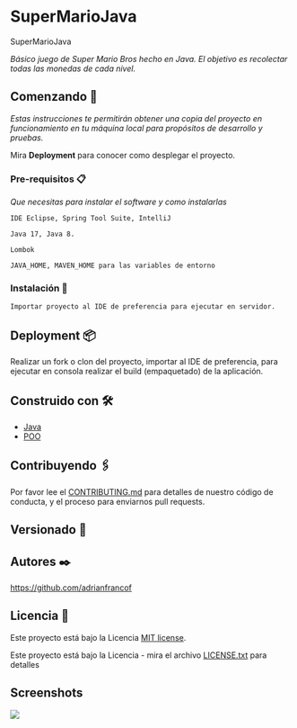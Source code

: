 # SuperMarioJava

SuperMarioJava

_Básico juego de Super Mario Bros hecho en Java.
El objetivo es recolectar todas las monedas de cada nivel._

## Comenzando 🚀

_Estas instrucciones te permitirán obtener una copia del proyecto en funcionamiento en tu máquina local para propósitos de desarrollo y pruebas._

Mira **Deployment** para conocer como desplegar el proyecto.


### Pre-requisitos 📋

_Que necesitas para instalar el software y como instalarlas_

```
IDE Eclipse, Spring Tool Suite, IntelliJ
```
```
Java 17, Java 8.
```
```
Lombok
```
```
JAVA_HOME, MAVEN_HOME para las variables de entorno
```
### Instalación 🔧

```
Importar proyecto al IDE de preferencia para ejecutar en servidor.
```

## Deployment 📦

Realizar un fork o clon del proyecto, importar al IDE de preferencia, para ejecutar en consola realizar el build (empaquetado) de la aplicación.

## Construido con 🛠️

* [Java]()
* [POO]()

## Contribuyendo 🖇️

Por favor lee el [CONTRIBUTING.md](https://github.com/adrianfrancof/SuperMarioJava.git) para detalles de nuestro código de conducta, y el proceso para enviarnos pull requests.

## Versionado 📌

## Autores ✒️

https://github.com/adrianfrancof

## Licencia 📄

Este proyecto está bajo la Licencia [MIT license](https://github.com/adrianfrancof/SuperMarioJava/blob/main/LICENSE.txt).

Este proyecto está bajo la Licencia - mira el archivo [LICENSE.txt](LICENSE.txt) para detalles

## Screenshots

![](https://*)